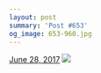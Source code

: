 ```yaml
---
layout: post
summary: 'Post #653'
og_image: 653-960.jpg
---
```


<p>
  <time><a href="/653">June 28, 2017</a></time>
  <a href="/653"><img src="{{ site.assets_url }}/653-480.jpg" srcset="{{ site.assets_url }}/653-240.jpg 240w, {{ site.assets_url }}/653-480.jpg 480w, {{ site.assets_url }}/653-720.jpg 720w, {{ site.assets_url }}/653-960.jpg 960w" sizes="(min-width: 700px) 50vw, calc(100vw - 2rem)" /></a>
</p>
